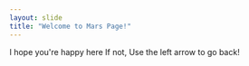 ```yaml
---
layout: slide
title: "Welcome to Mars Page!"
---
```

I hope you're happy here
If not, Use the left arrow to go back!
